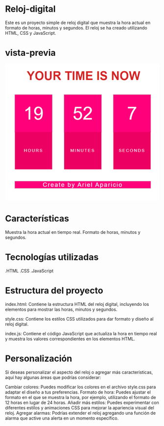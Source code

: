# Reloj-digital

Este es un proyecto simple de reloj digital que muestra la hora actual en formato de horas, minutos y segundos. El reloj se ha creado utilizando HTML, CSS y JavaScript.

# vista-previa

![Alt text](<Captura de pantalla 2023-08-26 195224.png>)

# Características

Muestra la hora actual en tiempo real.
Formato de horas, minutos y segundos.

# Tecnologías utilizadas

.HTML
.CSS
.JavaScript

# Estructura del proyecto

index.html: Contiene la estructura HTML del reloj digital, incluyendo los elementos para mostrar las horas, minutos y segundos.

style.css: Contiene los estilos CSS utilizados para dar formato y diseño al reloj digital.

index.js: Contiene el código JavaScript que actualiza la hora en tiempo real y muestra los valores correspondientes en los elementos HTML.

# Personalización

Si deseas personalizar el aspecto del reloj o agregar más características, aquí hay algunas áreas que podrías considerar:

Cambiar colores: Puedes modificar los colores en el archivo style.css para adaptar el diseño a tus preferencias.
Formato de hora: Puedes ajustar el formato en el que se muestra la hora, por ejemplo, utilizando el formato de 12 horas en lugar de 24 horas.
Añadir más estilos: Puedes experimentar con diferentes estilos y animaciones CSS para mejorar la apariencia visual del reloj.
Agregar alarmas: Podrías extender el reloj agregando una función de alarma que active una alerta en un momento específico.